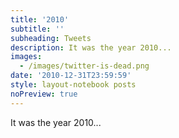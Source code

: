 ```yaml
---
title: '2010'
subtitle: ''
subheading: Tweets
description: It was the year 2010...
images:
  - /images/twitter-is-dead.png
date: '2010-12-31T23:59:59'
style: layout-notebook posts
noPreview: true
---
```

It was the year 2010...
